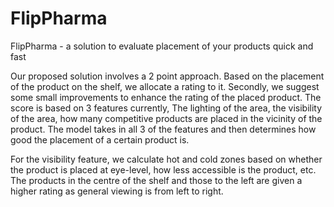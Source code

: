 # FlipPharma
FlipPharma - a solution to evaluate placement of your products quick and fast

Our proposed solution involves a 2 point approach. Based on the placement of the product on the shelf, we allocate a rating to it. Secondly, we suggest some small improvements to enhance the rating of the placed product. The score is based on 3 features currently, The lighting of the area, the visibility of the area, how many competitive products are placed in the vicinity of the product. The model takes in all 3 of the features and then determines how good the placement of a certain product is. 

For the visibility feature, we calculate hot and cold zones based on whether the product is placed at eye-level, how less accessible is the product, etc. The products in the centre of the shelf and those to the left are given a higher rating as general viewing is from left to right.
